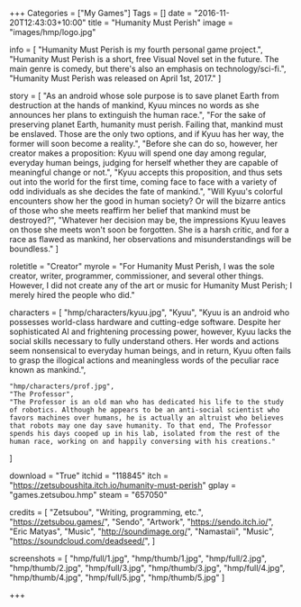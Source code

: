 +++
Categories = ["My Games"]
Tags = []
date = "2016-11-20T12:43:03+10:00"
title = "Humanity Must Perish"
image = "images/hmp/logo.jpg"

info = [
	"Humanity Must Perish is my fourth personal game project.",
	"Humanity Must Perish is a short, free Visual Novel set in the future. The main genre is comedy, but there's also an emphasis on technology/sci-fi.",
	"Humanity Must Perish was released on April 1st, 2017."
]

story = [
	"​As an android whose sole purpose is to save planet Earth from destruction at the hands of mankind, Kyuu minces no words as she announces her plans to extinguish the human race.",
	"For the sake of preserving planet Earth, humanity must perish. Failing that, mankind must be enslaved. Those are the only two options, and if Kyuu has her way, the former will soon become a reality.",
	"Before she can do so, however, her creator makes a proposition: Kyuu will spend one day among regular, everyday human beings, judging for herself whether they are capable of meaningful change or not.",
	"Kyuu accepts this proposition, and thus sets out into the world for the first time, coming face to face with a variety of odd individuals as she decides the fate of mankind.",
	"Will Kyuu's colorful encounters show her the good in human society? Or will the bizarre antics of those who she meets reaffirm her belief that mankind must be destroyed?",
	"Whatever her decision may be, the impressions Kyuu leaves on those she meets won't soon be forgotten. She is a harsh critic, and for a race as flawed as mankind, her observations and misunderstandings will be boundless."
]

roletitle = "Creator"
myrole = "For Humanity Must Perish, I was the sole creator, writer, programmer, commissioner, and several other things. However, I did not create any of the art or music for Humanity Must Perish; I merely hired the people who did."

characters = [
	"hmp/characters/kyuu.jpg",
	"Kyuu",
	"Kyuu is an android who possesses world-class hardware and cutting-edge software. Despite her sophisticated AI and frightening processing power, however, Kyuu lacks the social skills necessary to fully understand others. Her words and actions seem nonsensical to everyday human beings, and in return, Kyuu often fails to grasp the illogical actions and meaningless words of the peculiar race known as mankind.",

	"hmp/characters/prof.jpg",
	"The Professor",
	"The Professor is an old man who has dedicated his life to the study of robotics. Although he appears to be an anti-social scientist who favors machines over humans, he is actually an altruist who believes that robots may one day save humanity. To that end, The Professor spends his days cooped up in his lab, isolated from the rest of the human race, working on and happily conversing with his creations."
]

download = "True"
itchid = "118845"
itch = "https://zetsuboushita.itch.io/humanity-must-perish"
gplay = "games.zetsubou.hmp"
steam = "657050"

credits = [
	"Zetsubou", "Writing, programming, etc.", "https://zetsubou.games/",
	"Sendo", "Artwork", "https://sendo.itch.io/",
	"Eric Matyas", "Music", "http://soundimage.org/",
	"Namastaii", "Music", "https://soundcloud.com/deadseed/",
]

screenshots = [
	"hmp/full/1.jpg", "hmp/thumb/1.jpg",
	"hmp/full/2.jpg", "hmp/thumb/2.jpg",
	"hmp/full/3.jpg", "hmp/thumb/3.jpg",
	"hmp/full/4.jpg", "hmp/thumb/4.jpg",
	"hmp/full/5.jpg", "hmp/thumb/5.jpg"
]

+++
